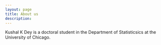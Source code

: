 ```yaml
---
layout: page
title: About us
description: 
---
```


Kushal K Dey is a doctoral student in the Department of Statisticsics at the University of Chicago.






